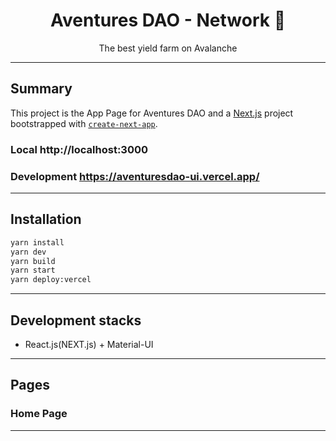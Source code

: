 <div align="center">
<h1>Aventures DAO - Network 🎣</h1>

<p>The best yield farm on Avalanche</p>
</div>

---

## Summary

This project is the App Page for Aventures DAO and  a [Next.js](https://nextjs.org/) project bootstrapped with [`create-next-app`](https://github.com/vercel/next.js/tree/canary/packages/create-next-app).

### Local http://localhost:3000
### Development https://aventuresdao-ui.vercel.app/

---

## Installation

```bash
yarn install
yarn dev
yarn build
yarn start
yarn deploy:vercel
```
---
## Development stacks

- React.js(NEXT.js) + Material-UI
---

## Pages

### Home Page
---

